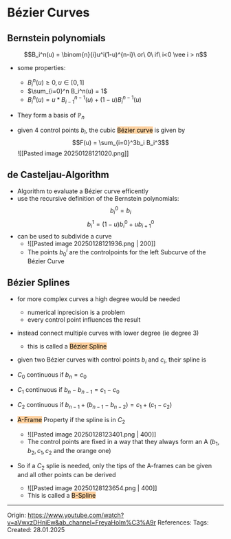 # Bézier Curves



## Bernstein polynomials

$$B_i^n(u) = \binom{n}{i}u^i(1-u)^{n-i}\ or\ 0\ if\ i<0 \vee i > n$$

- some properties:
	- $B_i^n(u) \geq 0, u \in [0, 1]$ 
	- $\sum_{i=0}^n B_i^n(u) = 1$
	- $B_i^n(u) = u * B_{i-1}^{n-1}(u) + (1-u)B_i^{n-1}(u)$
- They form a basis of $\mathbb{P}_n$

- given 4 control points $b_i$, the cubic  <mark style="background: #FFB86CA6;">Bézier curve</mark> is given by
$$F(u) = \sum_{i=0}^3b_i B_i^3$$
![[Pasted image 20250128121020.png]]

## de Casteljau-Algorithm

- Algorithm to evaluate a Bézier curve efficently
- use the recursive definition of the Bernstein polynomials:
$$b_i^0 = b_i$$
$$b_i^1=(1-u)b_i^0 + ub_{i+1}^0$$
- can be used to subdivide a curve
	- ![[Pasted image 20250128121936.png | 200]]
	- The points $b_0^i$ are the controlpoints for the left Subcurve of the Bézier Curve

## Bézier Splines

- for more complex curves a high degree would be needed
	- numerical inprecision is a problem
	- every control point influences the result
- instead connect multiple curves with lower degree (ie degree 3)
	- this is called a <mark style="background: #FFB86CA6;">Bézier Spline</mark>

- given two Bézier curves with control points $b_i$ and $c_i$, their spline is 
- $C_0$ continuous if $b_n = c_0$
- $C_1$ continuous if $b_n-b_{n-1} = c_1-c_0$
- $C_2$ continuous if $b_{n-1}+(b_{n-1} - b_{n-2}) = c_1+(c_1-c_2)$
- <mark style="background: #FFB86CA6;">A-Frame</mark> Property if the spline is in $C_2$
	- ![[Pasted image 20250128123401.png | 400]]
	- The control points are fixed in a way that they always form an A ($b_1, b_2, c_1, c_2$ and the orange one)

- So if a $C_2$ splie is needed, only the tips of the A-frames can be given and all other points can be derived
	- ![[Pasted image 20250128123654.png | 400]]
	- This is called a <mark style="background: #FFB86CA6;">B-Spline</mark>

---

Origin: https://www.youtube.com/watch?v=aVwxzDHniEw&ab_channel=FreyaHolm%C3%A9r
References: 
Tags: 
Created: 28.01.2025


